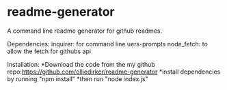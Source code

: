 # readme-generator
A command line readme generator for github readmes.

Dependencies:
inquirer: for command line uers-prompts
node_fetch: to allow the fetch for githubs api

Installation:
*Download the code from the my github repo:https://github.com/olliedirker/readme-generator
*install dependencies by running "npm install"
*then run "node index.js"